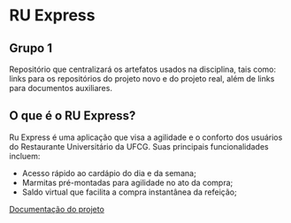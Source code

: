 # RU Express
## Grupo 1
Repositório que centralizará os artefatos usados na disciplina, tais como: links para os repositórios do projeto novo e do projeto real, além de links para documentos auxiliares.

## O que é o RU Express?
Ru Express é uma aplicação que visa a agilidade e o conforto dos usuários do Restaurante Universitário da UFCG.
Suas principais funcionalidades incluem:
- Acesso rápido ao cardápio do dia e da semana;
- Marmitas pré-montadas para agilidade no ato da compra;
- Saldo virtual que facilita a compra instantânea da refeição;

[Documentação do projeto](https://docs.google.com/document/d/1zk47y1uwjIb6i94PZ88dxYUjsniQ2ZbQwjymaBgA1ks/edit?usp=sharing)
